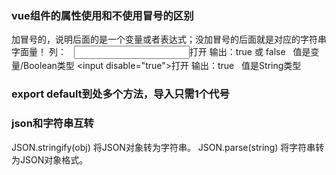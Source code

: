 ### vue组件的属性使用和不使用冒号的区别 
加冒号的，说明后面的是一个变量或者表达式；没加冒号的后面就是对应的字符串字面量！
列：
  <input :disable="true">打开</input>
输出：true 或 false   值是变量/Boolean类型
<input disable="true">打开</input>
输出：true   值是String类型

### export default到处多个方法，导入只需1个代号
### json和字符串互转
JSON.stringify(obj)       将JSON对象转为字符串。
JSON.parse(string)       将字符串转为JSON对象格式。
